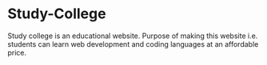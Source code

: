 # Study-College
Study college is an educational website. Purpose of making this website i.e. students can learn web development and coding languages at an affordable price.
